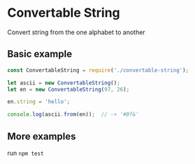 # Convertable String

Convert string from the one alphabet to another

## Basic example

```js
const ConvertableString = require('./convertable-string');

let ascii = new ConvertableString();
let en = new ConvertableString(97, 26);

en.string = 'hello';

console.log(ascii.from(en));  // -> '#Bf&'
```

## More examples

run `npm test`
